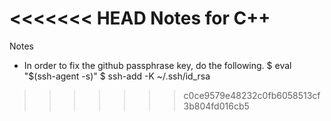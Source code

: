 <<<<<<< HEAD
Notes for C++
=======
Notes

* In order to fix the github passphrase key, do the following.
  $ eval "$(ssh-agent -s)"
  $ ssh-add -K ~/.ssh/id_rsa
>>>>>>> c0ce9579e48232c0fb6058513cf3b804fd016cb5
